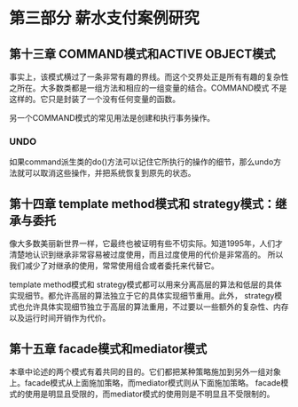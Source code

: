 # 第三部分 薪水支付案例研究

## 第十三章 COMMAND模式和ACTIVE OBJECT模式

事实上，该模式横过了一条非常有趣的界线。而这个交界处正是所有有趣的复杂性之所在。大多数类都是一组方法和相应的一组变量的结合。COMMAND模式
不是这样的。它只是封装了一个没有任何变量的函数。

另一个COMMAND模式的常见用法是创建和执行事务操作。

### UNDO

如果command派生类的do()方法可以记住它所执行的操作的细节，那么undo方法就可以取消这些操作，并把系统恢复到原先的状态。

## 第十四章 template method模式和 strategy模式：继承与委托

像大多数美丽新世界一样，它最终也被证明有些不切实际。知道1995年，人们才清楚地认识到继承非常容易被过度使用，而且过度使用的代价是非常高的。
所以我们减少了对继承的使用，常常使用组合或者委托来代替它。

template method模式和 strategy模式都可以用来分离高层的算法和低层的具体实现细节。都允许高层的算法独立于它的具体实现细节重用。此外，
strategy模式也允许具体实现细节独立于高层的算法重用，不过要以一些额外的复杂性、内存 以及运行时间开销作为代价。

## 第十五章 facade模式和mediator模式

本章中论述的两个模式有着共同的目的。它们都把某种策略施加到另外一组对象上。facade模式从上面施加策略，而mediator模式则从下面施加策略。
facade模式的使用是明显且受限的，而mediator模式的使用则是不明显且不受限制的。

